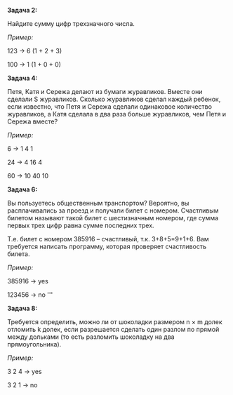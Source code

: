 **Задача 2:** 

Найдите сумму цифр трехзначного числа.

*Пример:*

123 -> 6 (1 + 2 + 3)

100 -> 1 (1 + 0 + 0) 



**Задача 4:** 

Петя, Катя и Сережа делают из бумаги журавликов. 
Вместе они сделали S журавликов. Сколько журавликов сделал каждый ребенок, 
если известно, что Петя и Сережа сделали одинаковое количество журавликов, 
а Катя сделала в два раза больше журавликов, чем Петя и Сережа вместе?

*Пример:*

6 -> 1  4  1

24 -> 4  16  4

60 -> 10  40  10


**Задача 6:** 

Вы пользуетесь общественным транспортом? 
Вероятно, вы расплачивались за проезд и получали билет с номером. 
Счастливым билетом называют такой билет с шестизначным номером, 
где сумма первых трех цифр равна сумме последних трех. 

Т.е. билет с номером 385916 – счастливый, т.к. 3+8+5=9+1+6. 
Вам требуется написать программу, которая проверяет счастливость билета.

*Пример:*

385916 -> yes

123456 -> no
'''


**Задача 8:** 

Требуется определить, можно ли от шоколадки размером 
n × m долек отломить k долек, 
если разрешается сделать один разлом по прямой между дольками (то есть разломить шоколадку 
на два прямоугольника).

*Пример:*

3 2 4 -> yes

3 2 1 -> no
